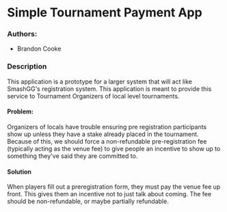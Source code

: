 # Simple Tournament Payment App
### Authors:
- Brandon Cooke 
 
### Description
This application is a prototype for a larger system that will act like SmashGG's registration system.
This application is meant to provide this service to Tournament Organizers of local level tournaments. 
#### Problem: 
Organizers of locals have trouble ensuring pre registration participants show up unless they have a stake already placed in the tournament. Because of this, we should force a non-refundable pre-registration fee (typically acting as the venue fee) to give people an incentive to show up to something they've said they are committed to.
#### Solution
When players fill out a preregistration form, they must pay the venue fee up front. This gives them an incentive not to just talk about coming. The fee should be non-refundable, or maybe partially refundable.